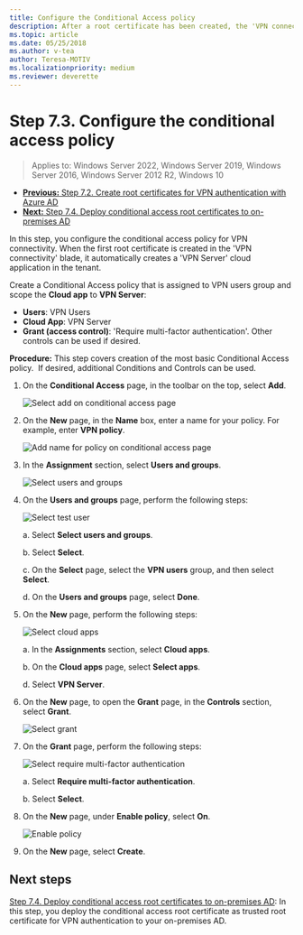 ```yaml
---
title: Configure the Conditional Access policy
description: After a root certificate has been created, the 'VPN connectivity' triggers the creation of the 'VPN Server' cloud application in the customer's tenant.
ms.topic: article
ms.date: 05/25/2018
ms.author: v-tea
author: Teresa-MOTIV
ms.localizationpriority: medium
ms.reviewer: deverette
---
```



# Step 7.3. Configure the conditional access policy

>Applies to: Windows Server 2022, Windows Server 2019, Windows Server 2016, Windows Server 2012 R2, Windows 10

- [**Previous:** Step 7.2. Create root certificates for VPN authentication with Azure AD](vpn-create-root-cert-for-vpn-auth-azure-ad.md)
- [**Next:** Step 7.4. Deploy conditional access root certificates to on-premises AD](vpn-deploy-cond-access-root-cert-to-on-premise-ad.md)

In this step, you configure the conditional access policy for VPN connectivity. When the first root certificate is created in the 'VPN connectivity' blade, it automatically creates a 'VPN Server' cloud application in the tenant.

Create a Conditional Access policy that is assigned to VPN users group and scope the **Cloud app** to **VPN Server**:

- **Users**: VPN Users
- **Cloud App**: VPN Server
- **Grant (access control)**: 'Require multi-factor authentication'. Other controls can be used if desired.

**Procedure:**
This step covers creation of the most basic Conditional Access policy.  If desired, additional Conditions and Controls can be used.


1. On the **Conditional Access** page, in the toolbar on the top, select **Add**.

    ![Select add on conditional access page](../../media/Always-On-Vpn/07.png)

2. On the **New** page, in the **Name** box, enter a name for your policy. For example, enter **VPN policy**.

    ![Add name for policy on conditional access page](../../media/Always-On-Vpn/08.png)

3. In the **Assignment** section, select **Users and groups**.

    ![Select users and groups](../../media/Always-On-Vpn/09.png)

4. On the **Users and groups** page, perform the following steps:

    ![Select test user](../../media/Always-On-Vpn/10.png)

    a. Select **Select users and groups**.

    b. Select **Select**.

    c. On the **Select** page, select the **VPN users** group, and then select **Select**.

    d. On the **Users and groups** page, select **Done**.

5. On the **New** page, perform the following steps:

    ![Select cloud apps](../../media/Always-On-Vpn/11.png)

    a. In the **Assignments** section, select **Cloud apps**.

    b. On the **Cloud apps** page, select **Select apps**.

    d. Select **VPN Server**.

6.  On the **New** page, to open the **Grant** page, in the **Controls** section, select **Grant**.

    ![Select grant](../../media/Always-On-Vpn/13.png)

7.  On the **Grant** page, perform the following steps:

    ![Select require multi-factor authentication](../../media/Always-On-Vpn/14.png)

    a. Select **Require multi-factor authentication**.

    b. Select **Select**.

8.  On the **New** page, under **Enable policy**, select **On**.

    ![Enable policy](../../media/Always-On-Vpn/15.png)

9.  On the **New** page, select **Create**.


## Next steps
[Step 7.4. Deploy conditional access root certificates to on-premises AD](vpn-deploy-cond-access-root-cert-to-on-premise-ad.md): In this step, you deploy the conditional access root certificate as trusted root certificate for VPN authentication to your on-premises AD.
